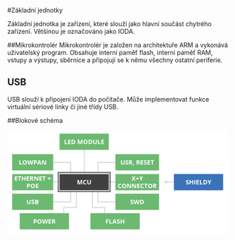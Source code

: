 #Základní jednotky

Základní jednotka je zařízení, které slouží jako hlavní součást chytrého zařízení. Většinou je označováno jako IODA.

##Mikrokontrolér
Mikrokontrolér je založen na architektuře ARM a vykonává uživatelský program. Obsahuje interní paměť flash, interní paměť RAM, vstupy a výstupy, sběrnice a připojují se k němu všechny ostatní periferie.

## USB
USB slouží k připojení IODA do počítače. Může implementovat funkce virtuální sériové linky či jiné třídy USB.

##Blokové schéma

![](/assets/ioda_blokove_schema.jpg)
